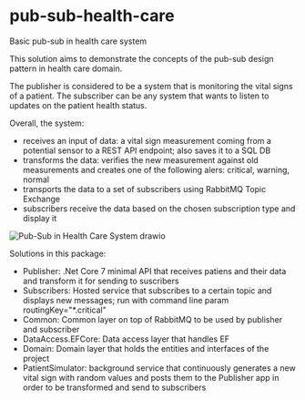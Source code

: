 # pub-sub-health-care
Basic pub-sub in health care system

This solution aims to demonstrate the concepts of the pub-sub design pattern in health care domain.

The publisher is considered to be a system that is monitoring the vital signs of a patient.
The subscriber can be any system that wants to listen to updates on the patient health status.

Overall, the system:
- receives an input of data: a vital sign measurement coming from a potential sensor to a REST API endpoint; also saves it to a SQL DB
- transforms the data: verifies the new measurement against old measurements and creates one of the following alers: critical, warning, normal
- transports the data to a set of subscribers using RabbitMQ Topic Exchange
- subscribers receive the data based on the chosen subscription type and display it

![Pub-Sub in Health Care System drawio](https://user-images.githubusercontent.com/3876771/223775458-02add587-2b3c-4697-b314-6da3351c3066.png)

Solutions in this package:
- Publisher: .Net Core 7 minimal API that receives patiens and their data and transform it for sending to suscribers 
- Subscribers: Hosted service that subscribes to a certain topic and displays new messages; run with command line param routingKey="*.critical"
- Common: Common layer on top of RabbitMQ to be used by publisher and subscriber
- DataAccess.EFCore: Data access layer that handles EF 
- Domain: Domain layer that holds the entities and interfaces of the project
- PatientSimulator: background service that continuously generates a new vital sign with random values and posts them to the Publisher app in order to be transformed and send to subscribers

